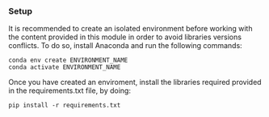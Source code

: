 ### Setup
It is recommended to create an isolated environment before working with the content provided in this module in order to avoid libraries versions conflicts. To do so, install Anaconda and run the following commands:

```
conda env create ENVIRONMENT_NAME
conda activate ENVIRONMENT_NAME
```

Once you have created an enviroment, install the libraries required provided in the requirements.txt file, by doing:

```
pip install -r requirements.txt
```

